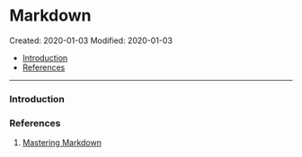 # Markdown

Created: 2020-01-03
Modified: 2020-01-03

* [Introduction](#intro)
* [References](#reference)
***
### <a id="intro">Introduction</a>


### <a id="reference">References</a>
1. <a href="https://guides.github.com/features/mastering-markdown/" target="_blank">Mastering Markdown</a>